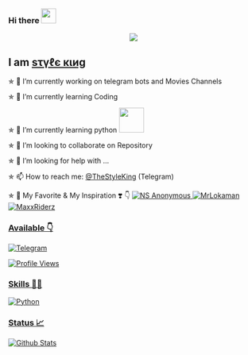 ### Hi there  <img src="https://raw.githubusercontent.com/MartinHeinz/MartinHeinz/master/wave.gif" width="30px">

<!--
**Style-King/Style-King** is a ✨ _special_ ✨ repository because its `README.md` (this file) appears on your GitHub profile.

Here are some ideas to get you started:

- 🔭 I’m currently working on ...
- 🌱 I’m currently learning ...
- 👯 I’m looking to collaborate on ...
- 🤔 I’m looking for help with ...
- 💬 Ask me about ...
- 📫 How to reach me: ...
- 😄 Pronouns: ...
- ⚡ Fun fact: ...
-->

[<p align="center">
<img src="https://telegra.ph/file/fad7278c16adccaa0d192.jpg">](https://telegram.dog/TheStyleKing)

## I am [ѕτγℓє κιиg](https://telegram.dog/TheStyleKing)

✯ 🔭 I’m currently working on telegram bots and Movies Channels

✯ 🌱 I’m currently learning Coding

✯ 🌱 I’m currently learning python <img src="https://media.giphy.com/media/12oufCB0MyZ1Go/giphy.gif" width="50">

✯ 👯 I’m looking to collaborate on Repository

✯ 🤔 I’m looking for help with ...

✯ 📫 How to reach me: [@TheStyleKing](https://telegram.dog/TheStyleKing) (Telegram)

✯ 💞 My Favorite & My Inspiration ❣️ 👇
</a>
    <a href="https://telegram.me/NS_Anoymous">
        <img
            src="https://img.shields.io/badge/Telegram-black?&style=for-the-badge&logo=telegram"
            alt="NS Anonymous"
        >
</a>
    <a href="https://telegram.me/MrLokaman">
        <img
            src="https://img.shields.io/badge/Telegram-black?&style=for-the-badge&logo=telegram"
            alt="MrLokaman"
        >
</a>
    <a href="https://telegram.me/MaxxRiderz">
        <img
            src="https://img.shields.io/badge/Telegram-black?&style=for-the-badge&logo=telegram"
            alt="MaxxRiderz"
        >
### Available 👇

</a>
    <a href="https://telegram.me/TheStyleKing">
        <img
            src="https://img.shields.io/badge/Telegram-black?&style=for-the-badge&logo=telegram"
            alt="Telegram"
        >

![Profile Views](https://hits.seeyoufarm.com/api/count/incr/badge.svg?url=https://github.com/Style-King/&title=Profile%20Views)


### Skills 👨‍💻
![Python](https://cdn.jsdelivr.net/npm/simple-icons@3.2.0/icons/python.svg)


### Status 📈

![Github Stats](https://github-readme-stats.vercel.app/api?username=Style-King&show_icons=true&title_color=333&icon_color=333&include_all_commits=true&theme=onedark&cache_seconds=86400)
